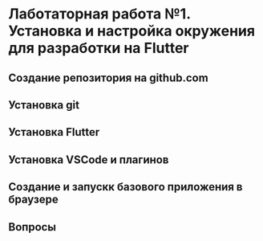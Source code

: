 # Лаботаторная работа №1. Установка и настройка окружения для разработки на  Flutter

## Создание репозитория на github.com
## Установка git
## Установка Flutter
## Установка VSCode и плагинов
## Создание и запускк базового приложения в браузере
## Вопросы